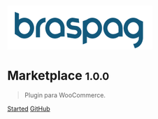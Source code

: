 ![logo](_media/logo.png)

# Marketplace <small>1.0.0</small>

> Plugin para WooCommerce.

[Started](#instala%C3%A7%C3%A3o)
[GitHub](https://github.com/compralo/woocommerce-plugin/)